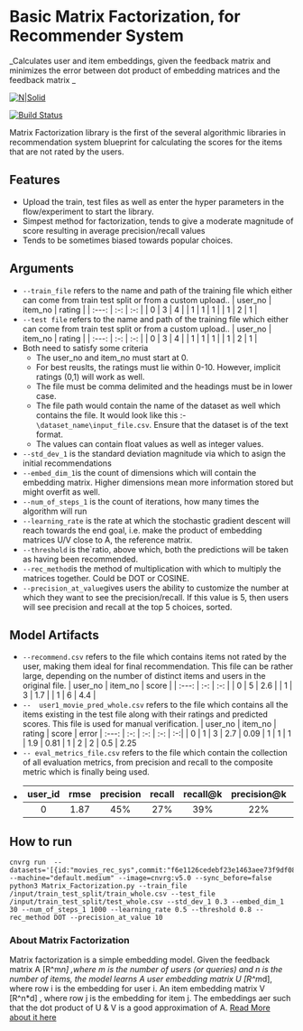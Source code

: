 # Basic Matrix Factorization, for Recommender System
_Calculates user and item embeddings, given the feedback matrix and minimizes the error between dot product of embedding matrices and the feedback matrix _

[![N|Solid](https://cnvrg.io/wp-content/uploads/2018/12/logo-dark.png)](https://nodesource.com/products/nsolid)

[![Build Status](https://travis-ci.org/joemccann/dillinger.svg?branch=master)](https://travis-ci.org/joemccann/dillinger)

Matrix Factorization library is the first of the several algorithmic libraries in recommendation system blueprint for calculating the scores for the items that are not rated by the users.

## Features
- Upload the train, test files as well as enter the hyper parameters in the flow/experiment to start the library.
- Simpest method for factorization, tends to give a moderate magnitude of score resulting in average precision/recall values
- Tends to be sometimes biased towards popular choices. 

## Arguments
- `--train_file` refers to the name and path of the training file which either can come from train test split or from a custom upload..
    | user_no | item_no  | rating  |
    | :---:   | :-: | :-: |
    | 0 | 3 | 4 |
    | 1 | 1 | 1 |
    | 1 | 2 | 1 |
- `--test file` refers to the name and path of the training file which either can come from train test split or from a custom upload..
    | user_no | item_no  | rating  |
    | :---:   | :-: | :-: |
    | 0 | 3 | 4 |
    | 1 | 1 | 1 |
    | 1 | 2 | 1 |
- Both need to satisfy some criteria
   - The user_no and item_no must start at 0. 
   - For best reuslts, the ratings must lie within 0-10. However, implicit ratings (0,1) will work as well.
   - The file must be comma delimited and the headings must be in lower case.
   - The file path would contain the name of the dataset as well which contains the file. It would look like this :- `\dataset_name\input_file.csv`. Ensure that the dataset is of the text format.
   - The values can contain float values as well as integer values.
- `--std_dev_1` is the standard deviation magnitude via which to asign the initial recommendations
- `--embed_dim_1`is the count of dimensions which will contain the embedding matrix. Higher dimensions mean more information stored but might overfit as well.
- `--num_of_steps_1` is the count of iterations, how many times the algorithm will run 
- `--learning_rate` is the rate at which the stochastic gradient descent will reach towards the end goal, i.e. make the product of embedding matrices U/V close to A, the reference matrix.
- `--threshold` is the`ratio, above which, both the predictions will be taken as having been recommended.
- `--rec_method`is the method of multiplication with which to multiply the matrices together. Could be DOT or COSINE.
- `--precision_at_value`gives users the ability to customize the number at which they want to see the precision/recall. If this value is 5, then users will see precision and recall at the top 5 choices, sorted.

## Model Artifacts 
- `--recommend.csv` refers to the file which contains items not rated by the user, making them ideal for final recommendation. This file can be rather large, depending on the number of distinct items and users in the original file.
    | user_no | item_no  | score  |
    | :---:   | :-: | :-: |
    | 0 | 5 | 2.6 |
    | 1 | 3 | 1.7 |
    | 1 | 6 | 4.4 |
 - `--	user1_movie_pred_whole.csv` refers to the file which contains all the items existing in the test file along with their ratings and predicted scores. This file is used for manual verification.
    | user_no | item_no  | rating  | score | error
    | :---:   | :-: | :-: | :-: | :-:|
    | 0 | 1 | 3 | 2.7 | 0.09
    | 1 | 1 | 1 | 1.9 | 0.81
    | 1 | 2 | 2 | 0.5 | 2.25
- `-- eval_metrics_file.csv` refers to the file which contain the collection of all evaluation metrics, from precision and recall to the composite metric which is finally being used.
- user_id |	rmse | precision | recall | recall@k | precision@k | rel_count | rec_count | rel_rec_count | rec_count_k | rel_rec_count_k|
  | :---: | :-: | :-: | :-: | :-:| :---: | :-: | :-: | :-: | :-:| :-:|
  | 0 | 1.87 | 45% | 27% | 39%| 22% | 3.9 | 4.6 | 1.9 | 2.6| 1.7|

## How to run
```
cnvrg run  --datasets='[{id:"movies_rec_sys",commit:"f6e1126cedebf23e1463aee73f9df08783640400"}]' --machine="default.medium" --image=cnvrg:v5.0 --sync_before=false python3 Matrix_Factorization.py --train_file /input/train_test_split/train_whole.csv --test_file /input/train_test_split/test_whole.csv --std_dev_1 0.3 --embed_dim_1 30 --num_of_steps_1 1000 --learning_rate 0.5 --threshold 0.8 --rec_method DOT --precision_at_value 10
```

### About Matrix Factorization
Matrix factorization is a simple embedding model. Given the feedback matrix A [R^m*n] ,where m is the number of users (or queries) and n is the number of items, the model learns
A user embedding matrix U [R^m*d], where row i is the embedding for user i.
An item embedding matrix V [R^n*d] , where row j is the embedding for item j.
The embeddings aer such that the dot product of U & V is a good approximation of A.
[Read More about it here](https://developers.google.com/machine-learning/recommendation/collaborative/matrix)
